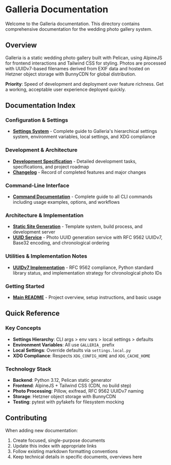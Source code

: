 # Galleria Documentation

Welcome to the Galleria documentation. This directory contains comprehensive 
documentation for the wedding photo gallery system.

## Overview

Galleria is a static wedding photo gallery built with Pelican, using AlpineJS 
for frontend interactions and Tailwind CSS for styling. Photos are processed 
with UUIDv7-based filenames derived from EXIF data and hosted on Hetzner 
object storage with BunnyCDN for global distribution.

**Priority**: Speed of development and deployment over feature richness. Get a 
working, acceptable user experience deployed quickly.

## Documentation Index

### Configuration & Settings
- **[Settings System](./settings.md)** - Complete guide to Galleria's 
  hierarchical settings system, environment variables, local settings, and XDG 
  compliance

### Development & Architecture
- **[Development Specification](./TODO.md)** - Detailed development tasks, 
  specifications, and project roadmap
- **[Changelog](./CHANGELOG.md)** - Record of completed features and major 
  changes

### Command-Line Interface
- **[Command Documentation](./command/README.md)** - Complete guide to all CLI 
  commands including usage examples, options, and workflows

### Architecture & Implementation  
- **[Static Site Generation](./architecture/static-site-generation.md)** - Template system, build process, and development server
- **[UUID Service](./services/uuid_service.md)** - Photo UUID generation service 
  with RFC 9562 UUIDv7, Base32 encoding, and chronological ordering

### Utilities & Implementation Notes
- **[UUIDv7 Implementation](./util/UUIDv7.md)** - RFC 9562 compliance, Python 
  standard library status, and implementation strategy for chronological photo IDs

### Getting Started
- **[Main README](../README.md)** - Project overview, setup instructions, and 
  basic usage

## Quick Reference

### Key Concepts
- **Settings Hierarchy**: CLI args > env vars > local settings > defaults
- **Environment Variables**: All use `GALLERIA_` prefix
- **Local Settings**: Override defaults via `settings.local.py`
- **XDG Compliance**: Respects `XDG_CONFIG_HOME` and `XDG_CACHE_HOME`

### Technology Stack
- **Backend**: Python 3.12, Pelican static generator
- **Frontend**: AlpineJS + Tailwind CSS (CDN, no build step)
- **Photo Processing**: Pillow, exifread, RFC 9562 UUIDv7 naming
- **Storage**: Hetzner object storage with BunnyCDN
- **Testing**: pytest with pyfakefs for filesystem mocking

## Contributing

When adding new documentation:
1. Create focused, single-purpose documents
2. Update this index with appropriate links
3. Follow existing markdown formatting conventions
4. Keep technical details in specific documents, overviews here